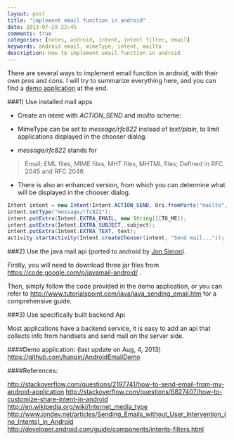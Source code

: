 ```yaml
---
layout: post
title: "implement email function in android"
date: 2013-07-29 22:45
comments: true
categories: [notes, android, intent, intent filter, email]
keywords: android email, mimeType, intent, mailto
description: How to implement email function in android
---
```


There are several ways to implement email function in android, with their own pros and cons. I will try to summarize everything here, and you can find a [demo application](https://github.com/hanqin/AndroidEmailDemo) at the end.

###1) Use installed mail apps

+ Create an intent with *ACTION_SEND* and *mailto* scheme:

+ MimeType can be set to *message/rfc822* instead of *text/plain*, to limit applications displayed in the chooser dialog.

+ *message/rfc822* stands for
> Email; EML files, MIME files, MHT files, MHTML files; Defined in RFC 2045 and RFC 2046

+ There is also an enhanced version, from which you can determine what will be displayed in the chooser dialog.


``` java
Intent intent = new Intent(Intent.ACTION_SEND, Uri.fromParts("mailto", TO_ME, null));
intent.setType("message/rfc822");
intent.putExtra(Intent.EXTRA_EMAIL, new String[]{TO_ME});
intent.putExtra(Intent.EXTRA_SUBJECT, subject);
intent.putExtra(Intent.EXTRA_TEXT, text);
activity.startActivity(Intent.createChooser(intent, "Send mail..."));
```

###2) Use the java mail api
(ported to android by [Jon Simon](http://www.jondev.net/)).

Firstly, you will need to download three jar files from https://code.google.com/p/javamail-android/ .

Then, simply follow the code provided in the demo application, or you can refer to http://www.tutorialspoint.com/java/java_sending_email.htm for a comprehensive guide.

###3) Use specifically built backend Api

Most applications have a backend service, it is easy to add an api that collects info from handsets and send mail on the server side.

####Demo application: (last update on Aug, 4, 2013)
https://github.com/hanqin/AndroidEmailDemo

####References:

http://stackoverflow.com/questions/2197741/how-to-send-email-from-my-android-application
http://stackoverflow.com/questions/6827407/how-to-customize-share-intent-in-android
http://en.wikipedia.org/wiki/Internet_media_type
http://www.jondev.net/articles/Sending_Emails_without_User_Intervention_(no_Intents)_in_Android
http://developer.android.com/guide/components/intents-filters.html

